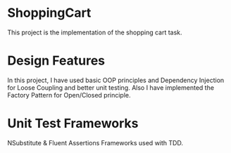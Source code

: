 # ShoppingCart 
This project is the implementation of the shopping cart task. 

# Design Features
In this project, I have used basic OOP principles and Dependency Injection for Loose Coupling and better unit testing.
Also I have implemented the Factory Pattern for Open/Closed principle.

# Unit Test Frameworks
NSubstitute & Fluent Assertions Frameworks used with TDD.
